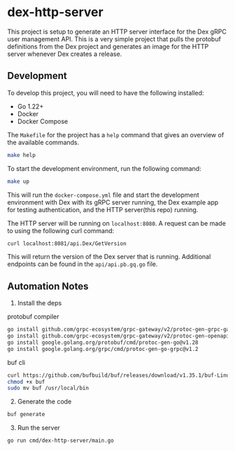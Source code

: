 # dex-http-server

This project is setup to generate an HTTP server interface for the Dex gRPC user
management API. This is a very simple project that pulls the protobuf definitions
from the Dex project and generates an image for the HTTP server whenever Dex
creates a release.

## Development

To develop this project, you will need to have the following installed:

- Go 1.22+
- Docker
- Docker Compose

The `Makefile` for the project has a `help` command that gives an overview of
the available commands.

```bash
make help
```

To start the development environment, run the following command:

```bash
make up
```

This will run the `docker-compose.yml` file and start the development environment
with Dex with its gRPC server running, the Dex example app for testing authentication,
and the HTTP server(this repo) running.

The HTTP server will be running on `localhost:8080`. A request can be made to
using the following curl command:

```bash
curl localhost:8081/api.Dex/GetVersion
```

This will return the version of the Dex server that is running. Additional endpoints
can be found in the `api/api.pb.gq.go` file.

## Automation Notes

1. Install the deps

protobuf compiler

```bash
go install github.com/grpc-ecosystem/grpc-gateway/v2/protoc-gen-grpc-gateway@v2.22.0
go install github.com/grpc-ecosystem/grpc-gateway/v2/protoc-gen-openapiv2@v2.22.0
go install google.golang.org/protobuf/cmd/protoc-gen-go@v1.28
go install google.golang.org/grpc/cmd/protoc-gen-go-grpc@v1.2
```

buf cli

```bash
curl https://github.com/bufbuild/buf/releases/download/v1.35.1/buf-Linux-x86_64 -o buf
chmod +x buf
sudo mv buf /usr/local/bin
```

2. Generate the code

```bash
buf generate
```

3. Run the server

```bash
go run cmd/dex-http-server/main.go
```
